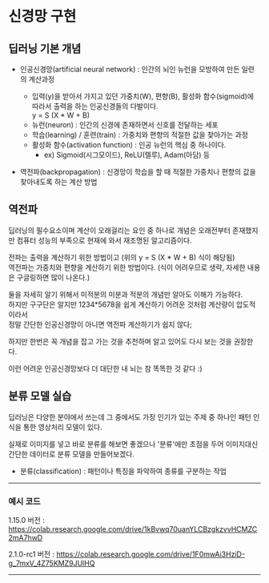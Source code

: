 # 신경망 구현

## 딥러닝 기본 개념

+ 인공신경망(artificial neural network) : 인간의 뇌인 뉴런을 모방하여 만든 일련의 계산과정
  + 입력(y)을 받아서 가지고 있던 가중치(W), 편향(B), 활성화 함수(sigmoid)에 따라서 출력을 하는 인공신경들의 다발이다.\
  y = S (X * W + B)
  + 뉴런(neuron) : 인간의 신경에 존재하면서 신호를 전달하는 세포
  + 학습(learning) / 훈련(train) : 가중치와 편향의 적절한 값을 찾아가는 과정
  + 활성화 함수(activation function) : 인공 뉴런의 핵심 중 하나이다.
    + ex) Sigmoid(시그모이드), ReLU(렐루), Adam(아담) 등
    
+ 역전파(backpropagation) : 신경망이 학습을 할 때 적절한 가중치나 편향의 값을 찾아내도록 하는 계산 방법

## 역전파

딥러닝의 필수요소이며 계산이 오래걸리는 요인 중 하나로 개념은 오래전부터 존재했지만 컴퓨터 성능의 부족으로 현재에 와서 재조명된 알고리즘이다.

전파는 출력을 계산하기 위한 방법이고 (위의 y = S (X * W + B) 식이 해당됨)\
역전파는 가중치와 편향을 계산하기 위한 방법이다. (식이 어려우므로 생략, 자세한 내용은 구글링하면 많이 나온다.)

둘을 자세히 알기 위해서 미적분의 미분과 적분의 개념만 알아도 이해가 가능하다.\
하지만 구구단은 알지만 1234\*5678을 쉽게 계산하기 어려운 것처럼 계산량이 압도적이라서\
정말 간단한 인공신경망이 아니면 역전파 계산하기가 쉽지 않다;

하지만 한번은 꼭 개념을 잡고 가는 것을 추천하며 알고 있어도 다시 보는 것을 권장한다.

이런 어려운 인공신경망보다 더 대단한 내 뇌는 참 똑똑한 것 같다 :)

## 분류 모델 실습

딥러닝은 다양한 분야에서 쓰는데 그 중에서도 가장 인기가 있는 주제 중 하나인 패턴 인식을 통한 영상처리 모델이 있다.

실재로 이미지를 넣고 바로 분류를 해보면 좋겠으나 '분류'에만 초점을 두어 이미지대신 간단한 데이터로 분류 모델을 만들어보겠다.

+ 분류(classification) : 패턴이나 특징을 파악하여 종류를 구분하는 작업

---
### 예시 코드

1.15.0 버전 : https://colab.research.google.com/drive/1kBvwq70uanYLCBzgkzvvHCMZC2mA7hwD

2.1.0-rc1 버전 : https://colab.research.google.com/drive/1F0mwAi3HziD-g_7mxV_4Z75KMZ9JUlHQ

---
